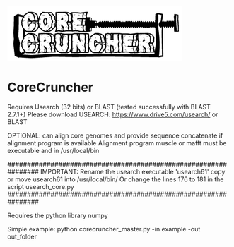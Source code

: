 

![Image of CoreCruncher](https://github.com/lbobay/CoreCruncher/blob/master/Logo.png)

# CoreCruncher
Requires Usearch (32 bits) or BLAST (tested successfully with BLAST 2.7.1+)
Please download USEARCH: https://www.drive5.com/usearch/ or BLAST

OPTIONAL: can align core genomes and provide sequence concatenate if alignment program is available
Alignment program muscle or mafft must be executable and in /usr/local/bin

################################################################
IMPORTANT: Rename the usearch executable 'usearch61'
copy or move usearch61 into /usr/local/bin/
Or change the lines 176 to 181 in the script usearch_core.py
################################################################

Requires the python library numpy

Simple example:
python corecruncher_master.py -in example -out out_folder



